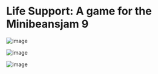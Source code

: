 # Life Support: A game for the Minibeansjam 9

![image](https://github.com/user-attachments/assets/45bbc7fa-df64-4165-8ac5-e11fb5d23848)

![image](https://github.com/user-attachments/assets/22bca1d4-3171-46cb-9c09-0ca7aefa02d1)


![image](https://github.com/user-attachments/assets/99863a65-ffe3-478d-9a42-f7f1055baa57)
